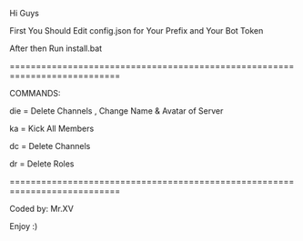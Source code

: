Hi Guys

First You Should Edit config.json for Your Prefix and Your Bot Token

After then Run install.bat

===========================================================================

COMMANDS:

die = Delete Channels , Change Name & Avatar of Server

ka = Kick All Members

dc = Delete Channels

dr = Delete Roles

===========================================================================

Coded by: Mr.XV

Enjoy :)
